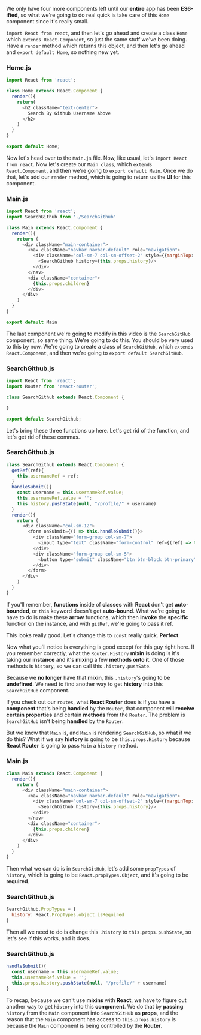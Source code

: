 We only have four more components left until our **entire** app has been **ES6-ified**, so what we're going to do real quick is take care of this `Home` component since it's really small.

`import React from react`, and then let's go ahead and create a class `Home` which `extends React.Component`, so just the same stuff we've been doing. Have a `render` method which returns this object, and then let's go ahead and `export default Home`, so nothing new yet.

### Home.js
```javascript
import React from 'react';

class Home extends React.Component {
  render(){
    return(
      <h2 className="text-center">
        Search By Github Username Above
      </h2>
    )
  }
}

export default Home;
```

Now let's head over to the `Main.js` file. Now, like usual, let's `import React from react`. Now let's create our `Main class`, which `extends React.Component`, and then we're going to `export default Main`. Once we do that, let's add our `render` method, which is going to return us the **UI** for this component.

### Main.js
``` javascript
import React from 'react';
import SearchGithub from './SearchGithub'

class Main extends React.Component {
  render(){
    return (
      <div className="main-container">
        <nav className="navbar navbar-default" role="navigation">
          <div className="col-sm-7 col-sm-offset-2" style={{marginTop: 15}}>
            <SearchGithub history={this.props.history}/>
          </div>
        </nav>
        <div className="container">
          {this.props.children}
        </div>
      </div>
    )
  }
}

export default Main
```

The last component we're going to modify in this video is the `SearchGitHub` component, so same thing. We're going to do this. You should be very used to this by now. We're going to create a class of `SearchGitHub`, which `extends React.Component`, and then we're going to `export default SearchGitHub`.

### SearchGithub.js
```javascript
import React from 'react';
import Router from 'react-router';

class SearchGithub extends React.Component {

}

export default SearchGithub;
```

Let's bring these three functions up here. Let's get rid of the function, and let's get rid of these commas.

### SearchGithub.js
```javascript
class SearchGithub extends React.Component {
  getRef(ref){
    this.usernameRef = ref;
  }
  handleSubmit(){
    const username = this.usernameRef.value;
    this.usernameRef.value = '';
    this.history.pushState(null, "/profile/" + username)
  }
  render(){
    return (
      <div className="col-sm-12">
        <form onSubmit={() => this.handleSubmit()}>
          <div className="form-group col-sm-7">
            <input type="text" className="form-control" ref={(ref) => this.getRef(ref)} />
          </div>
          <div className="form-group col-sm-5">
            <button type="submit" className="btn btn-block btn-primary">SearchGitHub</button>
          </div>
        </form>
      </div>
    )
  }
}
```

If you'll remember, **functions** inside of **classes** with **React** don't get **auto-bounded**, or `this` keyword doesn't get **auto-bound**. What we're going to have to do is make these **arrow** functions, which then **invoke** the **specific** function on the instance, and with `gitRef`, we're going to pass it ref.

This looks really good. Let's change this to `const` really quick. **Perfect**.

Now what you'll notice is everything is good except for this guy right here. If you remember correctly, what the `Router.History` **mixin** is doing is it's taking our **instance** and it's **mixing** a few **methods onto it**. One of those methods is `history`, so we can call this `.history.pushSate`.

Because we **no longer** have that **mixin**, this `.history`'s going to be **undefined**. We need to find another way to get **history** into this `SearchGitHub` component.

If you check out our `routes`, what **React Router** does is if you have a **component** that's being **handled** by the `Router`, that component will **receive certain properties** and certain **methods** from the `Router`. The problem is `SearchGitHub` isn't being **handled** by the `Router`.

But we know that `Main` is, and `Main` is rendering `SearchGitHub`, so what if we do this? What if we say **history** is going to be `this.props.History` because **React Router** is going to pass `Main` a `history` method.

### Main.js
```javascript
class Main extends React.Component {
  render(){
    return (
      <div className="main-container">
        <nav className="navbar navbar-default" role="navigation">
          <div className="col-sm-7 col-sm-offset-2" style={{marginTop: 15}}>
            <SearchGithub history={this.props.history}/>
          </div>
        </nav>
        <div className="container">
          {this.props.children}
        </div>
      </div>
    )
  }
}
```

Then what we can do is in `SearchGitHub`, let's add some `propTypes` of `history`, which is going to be `React.propTypes.Object`, and it's going to be **required**.

### SearchGithub.js
```javascript
SearchGithub.PropTypes = {
  history: React.PropTypes.object.isRequired
}
```

Then all we need to do is change this `.history` to `this.props.pushState`, so let's see if this works, and it does.

### SearchGithub.js
```javascript
handleSubmit(){
  const username = this.usernameRef.value;
  this.usernameRef.value = '';
  this.props.history.pushState(null, "/profile/" + username)
}
```

To recap, because we can't use **mixins** with **React**, we have to figure out another way to get `history` into this **component**. We do that by **passing** `history` from the `Main` component into `SearchGitHub` as **props**, and the reason that the `Main` component has access to `this.props.history` is because the `Main` component is being controlled by the **Router**.
